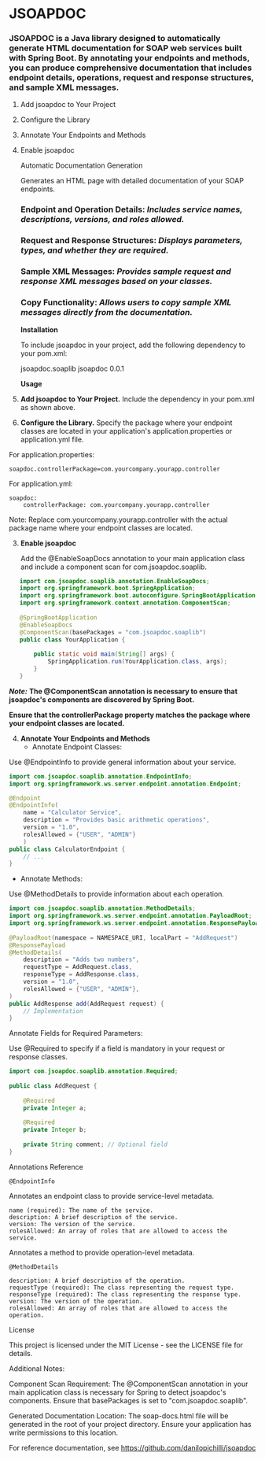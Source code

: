 # JSOAPDOC

### JSOAPDOC is a Java library designed to automatically generate HTML documentation for SOAP web services built with Spring Boot. By annotating your endpoints and methods, you can produce comprehensive documentation that includes endpoint details, operations, request and response structures, and sample XML messages.

1. Add jsoapdoc to Your Project
2. Configure the Library
3. Annotate Your Endpoints and Methods
4. Enable jsoapdoc


   Automatic Documentation Generation
   
   Generates an HTML page with detailed documentation of your SOAP endpoints.

   ### **Endpoint and Operation Details**: *Includes service names, descriptions, versions, and roles allowed.*

   ### **Request and Response Structures**: *Displays parameters, types, and whether they are required.*

   ### **Sample XML Messages**: *Provides sample request and response XML messages based on your classes.*

   ### **Copy Functionality**: *Allows users to copy sample XML messages directly from the documentation.*

   **Installation**

   To include jsoapdoc in your project, add the following dependency to your pom.xml:


    <dependency>
    <groupId>jsoapdoc.soaplib</groupId>
    <artifactId>jsoapdoc</artifactId>
    <version>0.0.1</version>
    </dependency>

   **Usage**

1. **Add jsoapdoc to Your Project.** Include the dependency in your pom.xml as shown above.

2. **Configure the Library.** Specify the package where your endpoint classes are located in your application's application.properties or application.yml file.

For application.properties:

    soapdoc.controllerPackage=com.yourcompany.yourapp.controller

For application.yml:

    soapdoc:
        controllerPackage: com.yourcompany.yourapp.controller

Note: Replace com.yourcompany.yourapp.controller with the actual package name where your endpoint classes are located.

3. **Enable jsoapdoc**

   Add the @EnableSoapDocs annotation to your main application class and include a component scan for com.jsoapdoc.soaplib.
 ```java
    import com.jsoapdoc.soaplib.annotation.EnableSoapDocs;
    import org.springframework.boot.SpringApplication;
    import org.springframework.boot.autoconfigure.SpringBootApplication;
    import org.springframework.context.annotation.ComponentScan;
    
    @SpringBootApplication
    @EnableSoapDocs
    @ComponentScan(basePackages = "com.jsoapdoc.soaplib")
    public class YourApplication {
    
        public static void main(String[] args) {
            SpringApplication.run(YourApplication.class, args);
        }
    }
```
***Note:*** **The @ComponentScan annotation is necessary to ensure that jsoapdoc's components are discovered by Spring Boot.**

**Ensure that the controllerPackage property matches the package where your endpoint classes are located.**

4. **Annotate Your Endpoints and Methods**
   - Annotate Endpoint Classes:

Use @EndpointInfo to provide general information about your service.

```java
import com.jsoapdoc.soaplib.annotation.EndpointInfo;
import org.springframework.ws.server.endpoint.annotation.Endpoint;

@Endpoint
@EndpointInfo(
    name = "Calculator Service",
    description = "Provides basic arithmetic operations",
    version = "1.0",
    rolesAllowed = {"USER", "ADMIN"}
    )
public class CalculatorEndpoint {
    // ...
}
```
   - Annotate Methods:

Use @MethodDetails to provide information about each operation.
```java
import com.jsoapdoc.soaplib.annotation.MethodDetails;
import org.springframework.ws.server.endpoint.annotation.PayloadRoot;
import org.springframework.ws.server.endpoint.annotation.ResponsePayload;
    
@PayloadRoot(namespace = NAMESPACE_URI, localPart = "AddRequest")
@ResponsePayload
@MethodDetails(
    description = "Adds two numbers",
    requestType = AddRequest.class,
    responseType = AddResponse.class,
    version = "1.0",
    rolesAllowed = {"USER", "ADMIN"},
)
public AddResponse add(AddRequest request) {
    // Implementation
}
```

Annotate Fields for Required Parameters:

Use @Required to specify if a field is mandatory in your request or response classes.

```java
import com.jsoapdoc.soaplib.annotation.Required;
    
public class AddRequest {
    
    @Required
    private Integer a;
    
    @Required
    private Integer b;
    
    private String comment; // Optional field
}
```

Annotations Reference

    @EndpointInfo

Annotates an endpoint class to provide service-level metadata.

    name (required): The name of the service.
    description: A brief description of the service.
    version: The version of the service.
    rolesAllowed: An array of roles that are allowed to access the service.

Annotates a method to provide operation-level metadata.

    @MethodDetails

    description: A brief description of the operation.
    requestType (required): The class representing the request type.
    responseType (required): The class representing the response type.
    version: The version of the operation.
    rolesAllowed: An array of roles that are allowed to access the operation.







License

This project is licensed under the MIT License - see the LICENSE file for details.

Additional Notes:

Component Scan Requirement: The @ComponentScan annotation in your main application class is necessary for Spring to detect jsoapdoc's components. Ensure that basePackages is set to "com.jsoapdoc.soaplib".

Generated Documentation Location: The soap-docs.html file will be generated in the root of your project directory. Ensure your application has write permissions to this location.

For reference documentation, see https://github.com/danilopichilli/jsoapdoc